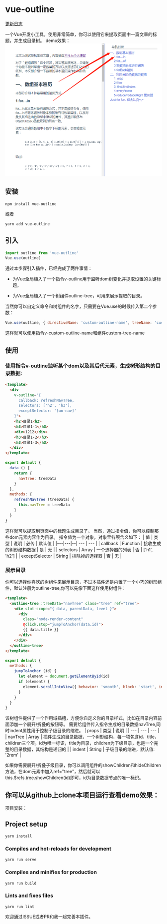 # vue-outline
<a href="./changeLog.md">更新日志</a>

一个Vue开发小工具，使用非常简单，你可以使用它来提取页面中一篇文章的标题，并生成目录树。
demo效果：
<img src="./public/static/sample.png"/>

## 安装
```
npm install vue-outline
```
或者
```
yarn add vue-outline
```

## 引入
```js
import outline from 'vue-outline'
Vue.use(outline)
```

通过本步骤引入插件，已经完成了两件事情：

- 为Vue全局植入了一个指令v-outline用于监听dom树变化并提取设置的关键标题。

- 为Vue全局植入了一个树组件outline-tree，可用来展示提取的目录。

当然你可以自定义命令和树组件的名字，只需要在Vue.use的时候传入第二个参数：

```js
Vue.use(outline, { directiveName: 'custom-outline-name', treeName: 'custom-tree-name' })
```

这样就可以使用指令v-custom-outline-name和组件custom-tree-name

## 使用

### 使用指令v-outline监听某个dom以及其后代元素，生成树形结构的目录数据:

```html
<template>
  <div
    v-outline="{
      callback: refreshNavTree,
      selectors: ['h2', 'h3'],
      exceptSelector: '[un-nav]'
    }">
    <h2>目录1<h2>
    <h3>目录1-1</h3>
    <div>1212</div>
    <h3>目录1-2</h3>
    <h3>目录1-3</h3>
  </div>
</template>

```

```js
export default {
  data () {
    return {
      navTree: treeData
    }
  },
  methods: {
    refreshNavTree (treeData) {
      this.navTree = treeData
    }
  }
}
```

这样就可以提取到页面中的标题生成目录了。
当然，通过指令值，你可以控制那些dom元素内容作为目录。
指令值为一个对象，对象里各项含义如下：
| 值 | 类型 | 说明 | 必传 | 默认值 |
|---|---|--| --- | --- |
| callback | Function | 接收生成的树形结构数据 | 是 | 无 |
| selectors | Array | 一个选择器的列表 | 否 | ['h1', 'h2'] |
| exceptSelector | String | 排除掉的选择器 | 否 | 无 |

### 展示目录

你可以选择你喜欢的树组件来展示目录，不过本插件还是内置了一个小巧的树形组件，默认注册为outline-tree,你可以先像下面这样使用树组件：

```html
<template>
  <outline-tree :treeData="navTree" class="tree" ref="tree">
    <div slot-scope="{ data, parentData, level }">
      <div
        class="node-render-content"
        @click.stop="jumpToAnchor(data.id)">
        {{ data.title }}
      </div>
    </div>
  </outline-tree>
</template>

```

```js
export default {
  methods: {
    jumpToAnchor (id) {
      let element = document.getElementById(id)
      if (element) {
        element.scrollIntoView({ behavior: 'smooth', block: 'start', inline: 'nearest' })
      }
    }
  }
}
```

该树组件提供了一个作用域插槽，方便你自定义你的目录样式，比如在目录内容前面添加一个展开/折叠的按钮等。
需要给组件传入指令生成的目录数据navTree,同时indent属性用于控制子级目录的缩进。
| props | 类型 | 说明 |
| --- | --- | --- |
| navTree | Array | 插件生成的目录数据，一个树形结构，每一项包含id，title，children三个项。id为唯一标识，title为目录，children为下级目录，也是一个完整的目录数据，其结构是递归的 |
| indent | String | 子级目录的缩进，默认值: '2rem' |

如果你需要展开/折叠子级目录，你可以调用组件的showChildren和hideChildren方法，在dom元素中加入ref="tree"，然后就可以this.$refs.tree.showChildren(id)即可，id为目录数据节点的唯一标识。


你可以从github上clone本项目运行查看demo效果：
------
项目安装：

## Project setup
```
yarn install
```

### Compiles and hot-reloads for development
```
yarn run serve
```

### Compiles and minifies for production
```
yarn run build
```

### Lints and fixes files
```
yarn run lint
```

欢迎通过ISSUE或者PR和我一起完善本插件。